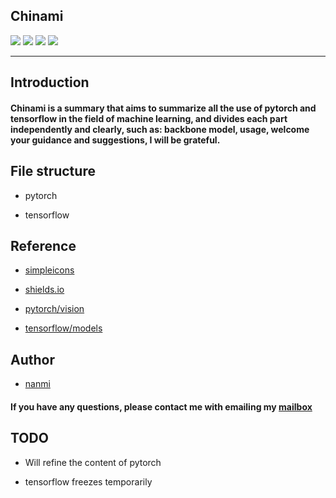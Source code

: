 ## Chinami
![](https://img.shields.io/badge/chinami-v1.0-red) ![](https://img.shields.io/badge/-building-brightgreen) ![](https://img.shields.io/badge/Tensorflow-v1.14.0-informational) ![](https://img.shields.io/badge/Pytorch-v1.4.0-informational)

----

## Introduction

#### **Chinami** is a summary that aims to summarize all the use of pytorch and tensorflow in the field of machine learning, and divides each part independently and clearly, such as: backbone model, usage, welcome your guidance and suggestions, I will be grateful.

## File structure
* pytorch

* tensorflow 


## Reference
* [simpleicons](https://simpleicons.org/)

* [shields.io](https://shields.io/#/)

* [pytorch/vision](https://github.com/pytorch/vision)

* [tensorflow/models](https://github.com/tensorflow/models)

## Author

* [nanmi](https://github.com/nanmi)

#### If you have any questions, please contact me with emailing my [mailbox](yueshangChang@gmail.com)

## TODO

* Will refine the content of pytorch

* tensorflow freezes temporarily